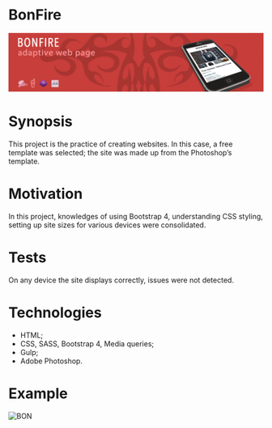 # BonFire
<div style='text-align:center'>
  <img src='app/img/title_wep.jpg' alt='BONFIRE'>
</div>

# Synopsis
This project is the practice of creating websites. In this case, a free template was selected; the site was made up from the Photoshop’s template.

# Motivation
In this project, knowledges of using Bootstrap 4, understanding CSS styling, setting up site sizes for various devices were consolidated.

# Tests
On any device the site displays correctly, issues were not detected.

# Technologies
* HTML;
* CSS, SASS, Bootstrap 4, Media queries;
* Gulp;
* Adobe Photoshop.

# Example          
![BON](app/img/BON.gif)

